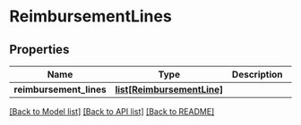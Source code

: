 # ReimbursementLines

## Properties
Name | Type | Description | Notes
------------ | ------------- | ------------- | -------------
**reimbursement_lines** | [**list[ReimbursementLine]**](ReimbursementLine.md) |  | [optional] 

[[Back to Model list]](../README.md#documentation-for-models) [[Back to API list]](../README.md#documentation-for-api-endpoints) [[Back to README]](../README.md)


